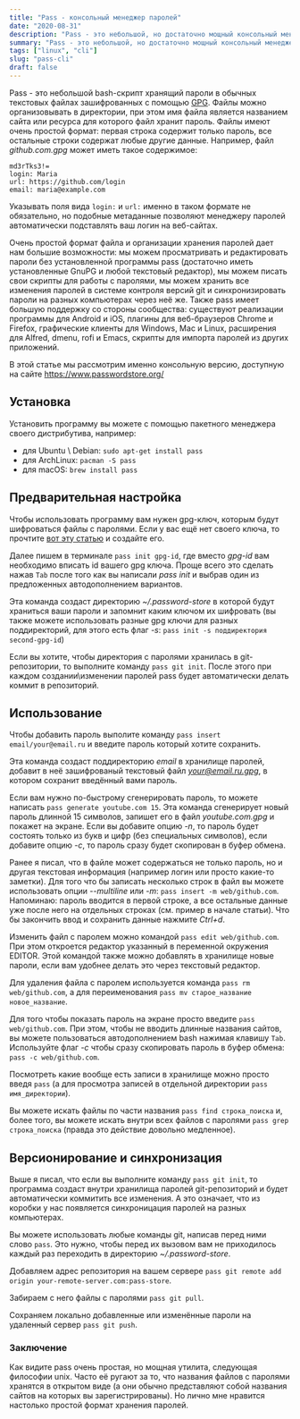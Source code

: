 ```yaml
---
title: "Pass - консольный менеджер паролей"
date: "2020-08-31"
description: "Pass - это небольшой, но достаточно мощный консольный менеджер паролей. Если вы не хотите доверять ваши пароли проприетарному программному обеспечению, любите консоль и unix-way, то эта программа для вас."
summary: "Pass - это небольшой, но достаточно мощный консольный менеджер паролей. Если вы не хотите доверять ваши пароли проприетарному программному обеспечению, любите консоль и unix-way, то эта программа для вас."
tags: ["linux", "cli"]
slug: "pass-cli"
draft: false
---
```


Pass - это небольшой bash-скрипт хранящий пароли в обычных текстовых файлах зашифрованных с помощью [GPG](https://ru.wikipedia.org/wiki/GnuPG). Файлы можно организовывать в директории, при этом имя файла является названием сайта или ресурса для которого файл хранит пароль. Файлы имеют очень простой формат: первая строка содержит только пароль, все остальные строки содержат любые другие данные. Например, файл *github.com.gpg* может иметь такое содержимое:

```
md3rTks3!=
login: Maria
url: https://github.com/login 
email: maria@example.com
```

Указывать поля вида `login:` и `url:` именно в таком формате не обязательно, но подобные метаданные позволяют менеджеру паролей автоматически подставлять ваш логин на веб-сайтах.

Очень простой формат файла и организации хранения паролей дает нам большие возможности: мы можем просматривать и редактировать пароли без установленной программы pass (достаточно иметь установленные GnuPG и любой текстовый редактор), мы можем писать свои скрипты для работы с паролями, мы можем хранить все изменения паролей в системе контроля версий git и синхронизировать пароли на разных компьютерах через неё же. Также pass имеет большую поддержку со стороны сообщества: существуют реализации программы для Android и iOS, плагины для веб-браузеров Chrome и Firefox, графические клиенты для Windows, Mac и Linux, расширения для Alfred, dmenu, rofi и Emacs, скрипты для импорта паролей из других приложений.

В этой статье мы рассмотрим именно консольную версию, доступную на сайте https://www.passwordstore.org/

## Установка

Установить программу вы можете с помощью пакетного менеджера своего дистрибутива, например:
 - для Ubuntu \ Debian: `sudo apt-get install pass`
 - для ArchLinux: `pacman -S pass`
 - для macOS: `brew install pass`

## Предварительная настройка

Чтобы использовать программу вам нужен gpg-ключ, которым будут шифроваться файлы с паролями. Если у вас ещё нет своего ключа, то прочтите [вот эту статью](https://habr.com/ru/post/358182/) и создайте его.

Далее пишем в терминале `pass init gpg-id`, где вместо *gpg-id* вам необходимо вписать id вашего gpg ключа. Проще всего это сделать нажав `Tab` после того как вы написали *pass init* и выбрав один из предложенных автодополнением вариантов.

Эта команда создаст директорию *~/.password-store* в которой будут храниться ваши пароли и запомнит каким ключом их шифровать (вы также можете использовать разные gpg ключи для разных поддиректорий, для этого есть флаг *-s*: `pass init -s поддиректория second-gpg-id`)

Если вы хотите, чтобы директория с паролями хранилась в git-репозитории, то выполните команду `pass git init`. После этого при каждом создании\изменении паролей pass будет автоматически делать коммит в репозиторий.

## Использование

Чтобы добавить пароль выполите команду `pass insert email/your@email.ru` и введите пароль который хотите сохранить.

Эта команда создаст поддиректорию *email* в хранилище паролей, добавит в неё зашифрованый текстовый файл *your@email.ru.gpg*, в котором сохранит введённый вами пароль.

Если вам нужно по-быстрому сгенерировать пароль, то можете написать `pass generate youtube.com 15`. Эта команда сгенерирует новый пароль длинной 15 символов, запишет его в файл *youtube.com.gpg* и покажет на экране. Если вы добавите опцию *-n*, то пароль будет состоять только из букв и цифр (без специальных символов), если добавите опцию *-c*, то пароль сразу будет скопирован в буфер обмена.

Ранее я писал, что в файле может содержаться не только пароль, но и другая текстовая информация (например логин или просто какие-то заметки). Для того что бы записать несколько строк в файл вы можете использовать опции *--multiline* или *-m*: `pass insert -m web/github.com`. Напоминаю: пароль вводится в первой строке, а все остальные данные уже после него на отдельных строках (см. пример в начале статьи). Что бы закончить ввод и сохранить данные нажмите *Ctrl+d*.

Изменить файл с паролем можно командой `pass edit web/github.com`. При этом откроется редактор указанный в переменной окружения EDITOR. Этой командой также можно добавлять в хранилище новые пароли, если вам удобнее делать это через текстовый редактор.

Для удаления файла с паролем используется команда `pass rm web/github.com`, а для переименования `pass mv старое_название новое_название`.

Для того чтобы показать пароль на экране просто введите `pass web/github.com`. При этом, чтобы не вводить длинные названия сайтов, вы можете пользоваться автодополнением bash нажимая клавишу `Tab`. Используйте флаг *-c* чтобы сразу скопировать пароль в буфер обмена: `pass -с web/github.com`.

Посмотреть какие вообще есть записи в хранилище можно просто введя `pass` (а для просмотра записей в отдельной директории `pass имя_директории`).

Вы можете искать файлы по части названия `pass find строка_поиска` и, более того, вы можете искать внутри всех файлов с паролями `pass grep строка_поиска` (правда это действие довольно медленное).

## Версионирование и синхронизация

Выше я писал, что если вы выполните команду `pass git init`, то программа создаст внутри хранилища паролей git-репозиторий и будет автоматически коммитить все изменения. А это означает, что из коробки у нас появляется синхроницация паролей на разных компьютерах.

Вы можете использовать любые команды git, написав перед ними слово `pass`. Это нужно, чтобы перед их вызовом вам не приходилось каждый раз переходить в директорию *~/.password-store*.

Добавляем адрес репозитория на вашем сервере `pass git remote add origin your-remote-server.com:pass-store`.

Забираем с него файлы с паролями `pass git pull`.

Сохраняем локально добавленные или изменённые пароли на удаленный сервер `pass git push`.

### Заключение

Как видите pass очень простая, но мощная утилита, следующая философии unix. Часто её ругают за то, что названия файлов с паролями хранятся в открытом виде (а они обычно представляют собой названия сайтов на которых вы зарегистрированы). Но лично мне нравится настолько простой формат хранения паролей.
